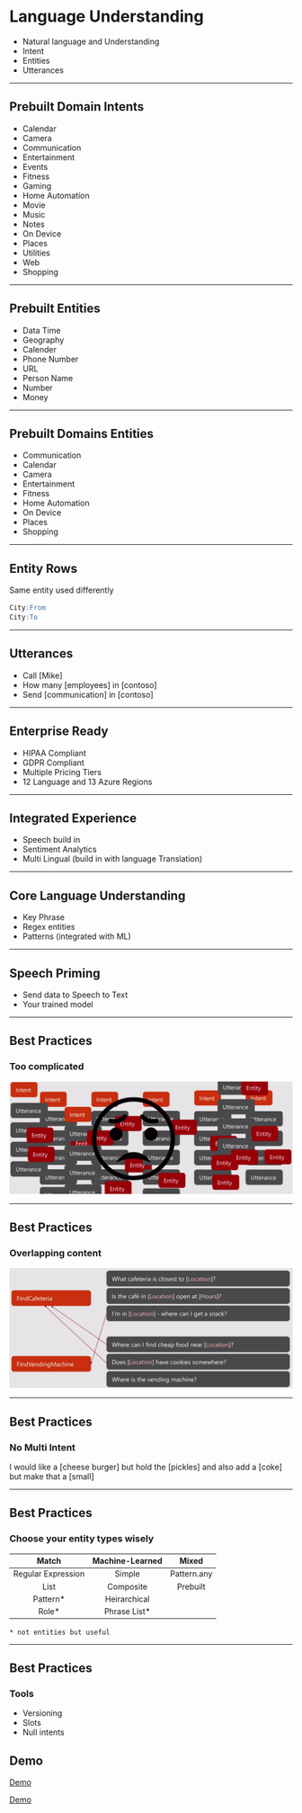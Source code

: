 # Language Understanding

* Natural language and Understanding
* Intent
* Entities
* Utterances

---

## Prebuilt Domain Intents

* Calendar
* Camera
* Communication
* Entertainment
* Events
* Fitness
* Gaming
* Home Automation
* Movie
* Music
* Notes
* On Device
* Places
* Utilities
* Web
* Shopping

---

## Prebuilt Entities

* Data Time
* Geography
* Calender
* Phone Number
* URL
* Person Name
* Number
* Money

---

## Prebuilt Domains Entities

* Communication
* Calendar
* Camera
* Entertainment
* Fitness
* Home Automation
* On Device
* Places
* Shopping

---

## Entity Rows

Same entity used differently

```sql
City:From
City:To
```

---

## Utterances
* Call [Mike]
* How many [employees] in [contoso]
* Send [communication] in [contoso]

---

## Enterprise Ready

* HIPAA Compliant
* GDPR Compliant
* Multiple Pricing Tiers
* 12 Language and 13 Azure Regions

---

## Integrated Experience

* Speech build in
* Sentiment Analytics
* Multi Lingual (build in with language Translation)

---

## Core Language Understanding

* Key Phrase
* Regex entities
* Patterns (integrated with ML)

---

## Speech Priming

* Send data to Speech to Text
* Your trained model

---

## Best Practices

### Too complicated

![full](/Images/toomuchLuis.png)

---

## Best Practices

### Overlapping content

![full](/Images/LUISOverlap.png)

---


## Best Practices

### No Multi Intent

I would like a [cheese burger] but hold the [pickles] and also add a [coke] but make that a [small]

---

## Best Practices

### Choose your entity types wisely

|        Match       | Machine-Learned |    Mixed    |
|:------------------:|:---------------:|:-----------:|
| Regular Expression | Simple          | Pattern.any |
| List               | Composite       | Prebuilt    |
| Pattern*           | Heirarchical    |             |
| Role*               | Phrase List*    |             |

``` * not entities but useful ``` 

---


## Best Practices

### Tools

* Versioning
* Slots
* Null intents



## Demo

[Demo](https://www.luis.ai/home)

[Demo](https://azure.microsoft.com/en-us/services/cognitive-services/language-understanding-intelligent-service/)



